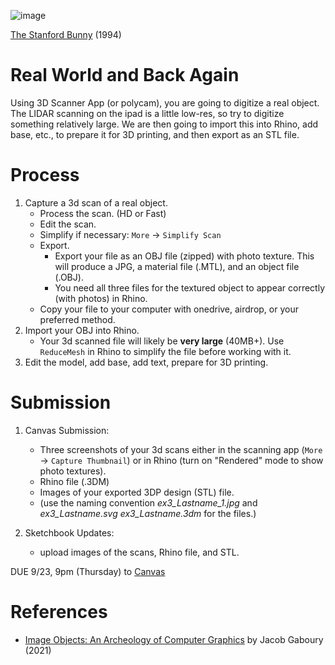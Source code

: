 ![image](https://user-images.githubusercontent.com/1598545/134498035-b185efc3-02ab-4530-87c3-0a28f6f60ee5.png)

[The Stanford Bunny](http://graphics.stanford.edu/data/3Dscanrep/) (1994)

# Real World and Back Again

Using 3D Scanner App (or polycam), you are going to digitize a real object. The LIDAR scanning on the ipad is a little low-res, so try to digitize something relatively large. We are then going to import this into Rhino, add base, etc., to prepare it for 3D printing, and then export as an STL file.

# Process
1. Capture a 3d scan of a real object.
   - Process the scan. (HD or Fast)
   - Edit the scan. 
   - Simplify if necessary: `More` -> `Simplify Scan`
   - Export. 
      - Export your file as an OBJ file (zipped) with photo texture. This will produce a JPG, a material file (.MTL), and an object file (.OBJ).
      - You need all three files for the textured object to appear correctly (with photos) in Rhino. 
   - Copy your file to your computer with onedrive, airdrop, or your preferred method.
2. Import your OBJ into Rhino.
   - Your 3d scanned file will likely be **very large** (40MB+). Use `ReduceMesh` in Rhino to simplify the file before working with it.
3. Edit the model, add base, add text, prepare for 3D printing.

# Submission
1. Canvas Submission:
   - Three screenshots of your 3d scans either in the scanning app (`More` -> `Capture Thumbnail`) or in Rhino (turn on "Rendered" mode to show photo textures).
   - Rhino file (.3DM)
   - Images of your exported 3DP design (STL) file.
   - (use the naming convention _ex3_Lastname_1.jpg_ and _ex3_Lastname.svg_ _ex3_Lastname.3dm_ for the files.)

2. Sketchbook Updates:
   - upload images of the scans, Rhino file, and STL. 

DUE 9/23, 9pm (Thursday) to [Canvas](https://canvas.unl.edu/courses/114938/assignments/1086825)

# References
- [Image Objects: An Archeology of Computer Graphics](https://mitpress.mit.edu/books/image-objects) by Jacob Gaboury (2021)
